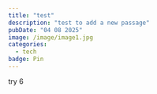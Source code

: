 ```yaml
---
title: "test"
description: "test to add a new passage"
pubDate: "04 08 2025"
image: /image/image1.jpg
categories:
  - tech
badge: Pin
---
```


try
$6$
